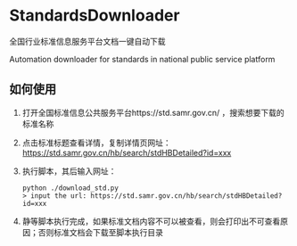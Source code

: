 # StandardsDownloader
全国行业标准信息服务平台文档一键自动下载

Automation downloader for standards in national public service platform



## 如何使用

1. 打开全国标准信息公共服务平台https://std.samr.gov.cn/ ，搜索想要下载的标准名称

2. 点击标准标题查看详情，复制详情页网址：https://std.samr.gov.cn/hb/search/stdHBDetailed?id=xxx

3. 执行脚本，其后输入网址：

   ```shell
   python ./download_std.py
   > input the url: https://std.samr.gov.cn/hb/search/stdHBDetailed?id=xxx
   ```

4. 静等脚本执行完成，如果标准文档内容不可以被查看，则会打印出不可查看原因；否则标准文档会下载至脚本执行目录
